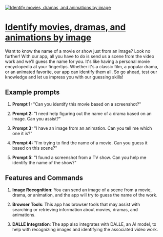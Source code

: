 [![Identify movies, dramas, and animations by image](https://files.oaiusercontent.com/file-LCiLsH8zH44oNSajAMe1c7sc?se=2123-10-18T05%3A09%3A59Z&sp=r&sv=2021-08-06&sr=b&rscc=max-age%3D31536000%2C%20immutable&rscd=attachment%3B%20filename%3D3390c13%25E3%2580%25809-5022-4820-bd37-70da1c0ee06c.webp&sig=lcJMXBYDQnqh2UtLEkoZg5cZgZ/%2BOX34lyZNX7HTj6g%3D)](https://chat.openai.com/g/g-cTrSjv80r-identify-movies-dramas-and-animations-by-image)

# [Identify movies, dramas, and animations by image](https://chat.openai.com/g/g-cTrSjv80r-identify-movies-dramas-and-animations-by-image)

Want to know the name of a movie or show just from an image? Look no further! With our app, all you have to do is send us a scene from the video work and we'll guess the name for you. It's like having a personal movie encyclopedia at your fingertips. Whether it's a classic film, a popular drama, or an animated favorite, our app can identify them all. So go ahead, test our knowledge and let us impress you with our guessing skills!

## Example prompts

1. **Prompt 1:** "Can you identify this movie based on a screenshot?"

2. **Prompt 2:** "I need help figuring out the name of a drama based on an image. Can you assist?"

3. **Prompt 3:** "I have an image from an animation. Can you tell me which one it is?"

4. **Prompt 4:** "I'm trying to find the name of a movie. Can you guess it based on this scene?"

5. **Prompt 5:** "I found a screenshot from a TV show. Can you help me identify the name of the show?"

## Features and Commands

1. **Image Recognition**: You can send an image of a scene from a movie, drama, or animation, and the app will try to guess the name of the work.

2. **Browser Tools**: This app has browser tools that may assist with searching or retrieving information about movies, dramas, and animations.

3. **DALLE Integration**: The app also integrates with DALLE, an AI model, to help with recognizing images and identifying the associated video work.